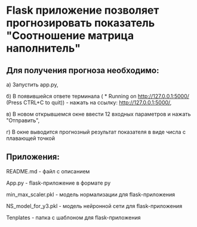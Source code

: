 # Flask приложение позволяет прогнозировать показатель "Соотношение матрица наполнитель"

## Для получения прогноза необходимо:

а) Запустить app.py,

б) В появившейся ответе терминала ( * Running on http://127.0.0.1:5000/ (Press CTRL+C to quit)) - нажать на ссылку: http://127.0.0.1:5000/,

в) В новом открывшемся окне ввести 12 входных параметров и нажать "Отправить",

г) В окне выводится прогнозный результат показателя в виде числа с плавающей точкой

## Приложения:

README.md - файл с описанием

App.py - flask-приложение в формате py

min_max_scaler.pkl - модель нормализации для flask-приложения

NS_model_for_y3.pkl - модель нейронной сети для flask-приложения

Tenplates - папка с шаблоном для flask-приложения
